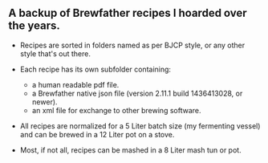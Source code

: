 ## A backup of Brewfather recipes I hoarded over the years.

- Recipes are sorted in folders named as per BJCP style, or any other style that's out there.

- Each recipe has its own subfolder containing:
  - a human readable pdf file.
  - a Brewfather native json file (version 2.11.1 build 1436413028, or newer).
  - an xml file for exchange to other brewing software.

- All recipes are normalized for a 5 Liter batch size (my fermenting vessel)
  and can be brewed in a 12 Liter pot on a stove.

- Most, if not all, recipes can be mashed in a 8 Liter mash tun or pot.
